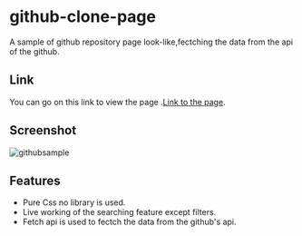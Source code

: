 # github-clone-page
A sample of github repository page look-like,fectching the data from the api of the github.

## Link
You can go on this link to view the page .[Link to the page](http://samplegithub.freetzi.com).

## Screenshot

![githubsample](https://user-images.githubusercontent.com/17093626/43093880-031bc63c-8ecf-11e8-8795-590a8781b1e5.png)

## Features

- Pure Css no library is used.
- Live working of the searching feature except filters.
- Fetch api is used to fectch the data from the github's api.

